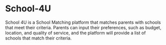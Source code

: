 # School-4U
School 4U is a School Matching platform that matches parents with schools that meet their criteria. Parents can input their preferences, such as budget, location, and quality of service, and the platform will provide a list of schools that match their criteria.
